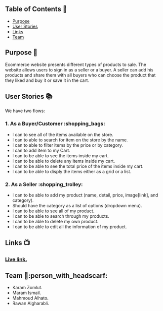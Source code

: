 ## Table of Contents :bookmark_tabs: 
* [Purpose](#Purpose-)
* [User Stories](#User-Stories-)
* [Links](#Links-)
* [Team](#Team-)
## Purpose  :pencil: 
Ecommerce website presents different types of products to sale. The website allows users to sign in as a seller or a buyer. A seller can add his products and share them with all buyers who can choose the product that they liked and buy it or save it in the cart.
## User Stories :books:
We have two flows:
### 1. As a Buyer/Customer :shopping_bags: 
* I can to see all of the items available on the store.
* I can to able to search for item on the store by the name.
* I can to able to filter items by the price or by category.
* I can to add item to my Cart.
* I can to be able to see the items inside my cart.
* I can to be able to delete any items inside my cart.
* I can to be able to see the total price of the items inside my cart.
* I can to be able to disply the items either as a grid or a list.
### 2. As a Seller :shopping_trolley:
* I can to be able to add my product (name, detail, price, image[link], and category).
* Should have the category as a list of options (dropdown menu).
* I can to be able to see all of my product.
* I can to be able to search through my products.
* I can to be able to delete my own product.
* I can to be able to edit all the information of my product.
## Links :tv:
### [Live link.](https://gsg-g11.github.io/ecommerce-team4/)
## Team :bearded_person::person_with_headscarf:
* Karam Zomlut.
* Maram Ismail.
* Mahmoud Alhato.
* Rawan Algharabli.